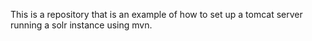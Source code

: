 This is a repository that is an example of how to set up a tomcat server running
a solr instance using mvn.
